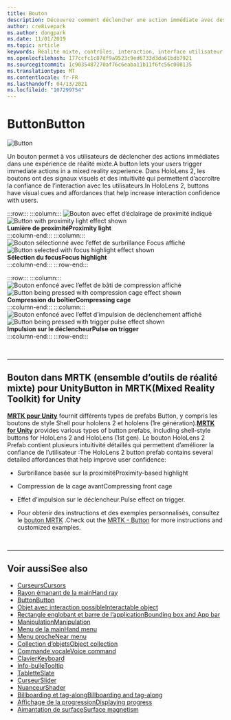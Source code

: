 ```yaml
---
title: Bouton
description: Découvrez comment déclencher une action immédiate avec des boutons, qui est l’un des composants fondamentaux de la réalité mixte.
author: cre8ivepark
ms.author: dongpark
ms.date: 11/01/2019
ms.topic: article
keywords: Réalité mixte, contrôles, interaction, interface utilisateur, expérience utilisateur, casque de réalité mixte, casque de réalité mixte, casque de réalité virtuelle, HoloLens, MRTK, boîte à outils de réalité mixte, bouton
ms.openlocfilehash: 177ccfc1c07df9a9523c9ed6733d3da61bdb7921
ms.sourcegitcommit: 1c9035487270af76c6eaba11b11f6fc56c008135
ms.translationtype: MT
ms.contentlocale: fr-FR
ms.lasthandoff: 04/13/2021
ms.locfileid: "107299754"
---
```

# <a name="button"></a><span data-ttu-id="62816-104">Button</span><span class="sxs-lookup"><span data-stu-id="62816-104">Button</span></span>

![Button](images/UX_Hero_Button.jpg)

<span data-ttu-id="62816-106">Un bouton permet à vos utilisateurs de déclencher des actions immédiates dans une expérience de réalité mixte.</span><span class="sxs-lookup"><span data-stu-id="62816-106">A button lets your users trigger immediate actions in a mixed reality experience.</span></span> <span data-ttu-id="62816-107">Dans HoloLens 2, les boutons ont des signaux visuels et des intuitivité qui permettent d’accroître la confiance de l’interaction avec les utilisateurs.</span><span class="sxs-lookup"><span data-stu-id="62816-107">In HoloLens 2, buttons have visual cues and affordances that help increase interaction confidence with users.</span></span> 

:::row:::
    :::column:::
       <span data-ttu-id="62816-108">![Bouton avec effet d’éclairage de proximité indiqué](images/UX_Button_Affordance_ProximityLight.jpg)</span><span class="sxs-lookup"><span data-stu-id="62816-108">![Button with proximity light effect shown](images/UX_Button_Affordance_ProximityLight.jpg)</span></span><br>
       <span data-ttu-id="62816-109">**Lumière de proximité**</span><span class="sxs-lookup"><span data-stu-id="62816-109">**Proximity light**</span></span><br>
    :::column-end:::
    :::column:::
       <span data-ttu-id="62816-110">![Bouton sélectionné avec l’effet de surbrillance Focus affiché](images/UX_Button_Affordance_FocusHighlight.jpg)</span><span class="sxs-lookup"><span data-stu-id="62816-110">![Button selected with focus highlight effect shown](images/UX_Button_Affordance_FocusHighlight.jpg)</span></span><br>
        <span data-ttu-id="62816-111">**Sélection du focus**</span><span class="sxs-lookup"><span data-stu-id="62816-111">**Focus highlight**</span></span><br>
    :::column-end:::
:::row-end:::

:::row:::
    :::column:::
       <span data-ttu-id="62816-112">![Bouton enfoncé avec l’effet de bâti de compression affiché](images/UX_Button_Affordance_Compression.jpg)</span><span class="sxs-lookup"><span data-stu-id="62816-112">![Button being pressed with compression cage effect shown](images/UX_Button_Affordance_Compression.jpg)</span></span><br>
       <span data-ttu-id="62816-113">**Compression du boîtier**</span><span class="sxs-lookup"><span data-stu-id="62816-113">**Compressing cage**</span></span><br>
    :::column-end:::
    :::column:::
       <span data-ttu-id="62816-114">![Bouton enfoncé avec l’effet d’impulsion de déclenchement affiché](images/UX_Button_Affordance_Pulse.jpg)</span><span class="sxs-lookup"><span data-stu-id="62816-114">![Button being pressed with trigger pulse effect shown](images/UX_Button_Affordance_Pulse.jpg)</span></span><br>
        <span data-ttu-id="62816-115">**Impulsion sur le déclencheur**</span><span class="sxs-lookup"><span data-stu-id="62816-115">**Pulse on trigger**</span></span><br>
    :::column-end:::
:::row-end:::

<br>

---

## <a name="button-in-mrtkmixed-reality-toolkit-for-unity"></a><span data-ttu-id="62816-116">Bouton dans MRTK (ensemble d’outils de réalité mixte) pour Unity</span><span class="sxs-lookup"><span data-stu-id="62816-116">Button in MRTK(Mixed Reality Toolkit) for Unity</span></span>
<span data-ttu-id="62816-117">**[MRTK pour Unity](https://github.com/Microsoft/MixedRealityToolkit-Unity)** fournit différents types de prefabs Button, y compris les boutons de style Shell pour hololens 2 et hololens (1re génération).</span><span class="sxs-lookup"><span data-stu-id="62816-117">**[MRTK for Unity](https://github.com/Microsoft/MixedRealityToolkit-Unity)** provides various types of button prefabs, including shell-style buttons for HoloLens 2 and HoloLens (1st gen).</span></span> <span data-ttu-id="62816-118">Le bouton HoloLens 2 Prefab contient plusieurs intuitivité détaillés qui permettent d’améliorer la confiance de l’utilisateur :</span><span class="sxs-lookup"><span data-stu-id="62816-118">The HoloLens 2 button prefab contains several detailed affordances that help improve user confidence:</span></span>

* <span data-ttu-id="62816-119">Surbrillance basée sur la proximité</span><span class="sxs-lookup"><span data-stu-id="62816-119">Proximity-based highlight</span></span>
* <span data-ttu-id="62816-120">Compression de la cage avant</span><span class="sxs-lookup"><span data-stu-id="62816-120">Compressing front cage</span></span>
* <span data-ttu-id="62816-121">Effet d’impulsion sur le déclencheur.</span><span class="sxs-lookup"><span data-stu-id="62816-121">Pulse effect on trigger.</span></span>

* <span data-ttu-id="62816-122">Pour obtenir des instructions et des exemples personnalisés, consultez le [bouton MRTK](https://docs.microsoft.com/windows/mixed-reality/mrtk-unity/features/ux-building-blocks/button) .</span><span class="sxs-lookup"><span data-stu-id="62816-122">Check out the [MRTK - Button](https://docs.microsoft.com/windows/mixed-reality/mrtk-unity/features/ux-building-blocks/button) for more instructions and customized examples.</span></span>

<br>

---

## <a name="see-also"></a><span data-ttu-id="62816-123">Voir aussi</span><span class="sxs-lookup"><span data-stu-id="62816-123">See also</span></span>

* [<span data-ttu-id="62816-124">Curseurs</span><span class="sxs-lookup"><span data-stu-id="62816-124">Cursors</span></span>](cursors.md)
* [<span data-ttu-id="62816-125">Rayon émanant de la main</span><span class="sxs-lookup"><span data-stu-id="62816-125">Hand ray</span></span>](point-and-commit.md)
* [<span data-ttu-id="62816-126">Button</span><span class="sxs-lookup"><span data-stu-id="62816-126">Button</span></span>](button.md)
* [<span data-ttu-id="62816-127">Objet avec interaction possible</span><span class="sxs-lookup"><span data-stu-id="62816-127">Interactable object</span></span>](interactable-object.md)
* [<span data-ttu-id="62816-128">Rectangle englobant et barre de l’application</span><span class="sxs-lookup"><span data-stu-id="62816-128">Bounding box and App bar</span></span>](app-bar-and-bounding-box.md)
* [<span data-ttu-id="62816-129">Manipulation</span><span class="sxs-lookup"><span data-stu-id="62816-129">Manipulation</span></span>](direct-manipulation.md)
* [<span data-ttu-id="62816-130">Menu de la main</span><span class="sxs-lookup"><span data-stu-id="62816-130">Hand menu</span></span>](hand-menu.md)
* [<span data-ttu-id="62816-131">Menu proche</span><span class="sxs-lookup"><span data-stu-id="62816-131">Near menu</span></span>](near-menu.md)
* [<span data-ttu-id="62816-132">Collection d’objets</span><span class="sxs-lookup"><span data-stu-id="62816-132">Object collection</span></span>](object-collection.md)
* [<span data-ttu-id="62816-133">Commande vocale</span><span class="sxs-lookup"><span data-stu-id="62816-133">Voice command</span></span>](voice-input.md)
* [<span data-ttu-id="62816-134">Clavier</span><span class="sxs-lookup"><span data-stu-id="62816-134">Keyboard</span></span>](keyboard.md)
* [<span data-ttu-id="62816-135">Info-bulle</span><span class="sxs-lookup"><span data-stu-id="62816-135">Tooltip</span></span>](tooltip.md)
* [<span data-ttu-id="62816-136">Tablette</span><span class="sxs-lookup"><span data-stu-id="62816-136">Slate</span></span>](slate.md)
* [<span data-ttu-id="62816-137">Curseur</span><span class="sxs-lookup"><span data-stu-id="62816-137">Slider</span></span>](slider.md)
* [<span data-ttu-id="62816-138">Nuanceur</span><span class="sxs-lookup"><span data-stu-id="62816-138">Shader</span></span>](shader.md)
* [<span data-ttu-id="62816-139">Billboarding et tag-along</span><span class="sxs-lookup"><span data-stu-id="62816-139">Billboarding and tag-along</span></span>](billboarding-and-tag-along.md)
* [<span data-ttu-id="62816-140">Affichage de la progression</span><span class="sxs-lookup"><span data-stu-id="62816-140">Displaying progress</span></span>](progress.md)
* [<span data-ttu-id="62816-141">Aimantation de surface</span><span class="sxs-lookup"><span data-stu-id="62816-141">Surface magnetism</span></span>](surface-magnetism.md)
